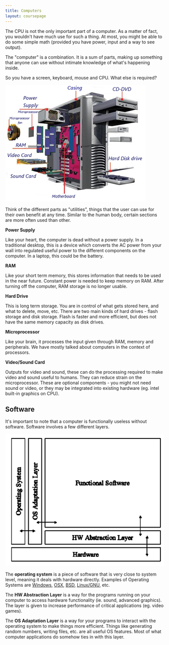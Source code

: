 ```yaml
---
title: Computers
layout: coursepage
---
```


The CPU is not the only important part of a computer. As a matter of fact, you wouldn't have much use for such a thing. At most, you might be able to do some simple math (provided you have power, input and a way to see output).

The "computer" is a combination. It is a sum of parts, making up something that anyone can use without intimate knowledge of what's happening inside.

So you have a screen, keyboard, mouse and CPU. What else is required?

![](/img/pc-parts.png)

Think of the different parts as "utilities", things that the user can use for their own benefit at any time. Similar to the human body, certain sections are more often used than other.

**Power Supply**

Like your heart, the computer is dead without a power supply. In a traditional desktop, this is a device which converts the AC power from your wall into regulated useful power to the different components on the computer. In a laptop, this could be the battery.

**RAM**

Like your short term memory, this stores information that needs to be used in the near future. Constant power is needed to keep memory on RAM. After turning off the computer, RAM storage is no longer usable.

**Hard Drive**

This is long term storage. You are in control of what gets stored here, and what to delete, move, etc. There are two main kinds of hard drives - flash storage and disk storage. Flash is faster and more efficient, but does not have the same memory capacity as disk drives.

**Microprocessor**

Like your brain, it processes the input given through RAM, memory and peripherals. We have mostly talked about computers in the context of processors.

**Video/Sound Card**

Outputs for video and sound, these can do the processing required to make video and sound useful to humans. They can reduce strain on the microprocessor. These are optional components - you might not need sound or video, or they may be integrated into existing hardware (eg. intel built-in graphics on CPU).

## Software
It's important to note that a computer is functionally useless without software. Software involves a few different layers.

![](/img/software-layers.jpg)

The **operating system** is a piece of software that is very close to system level, meaning it deals with hardware directly. Examples of Operating Systems are [Windows](http://windows.microsoft.com/), [OSX](https://www.apple.com/ca/osx/), [BSD](http://www.bsd.org/), [Linux/GNU](http://www.linuxmint.com/), etc.

The **HW Abstraction Layer** is a way for the programs running on your computer to access hardware functionality (ie. sound, advanced graphics). The layer is given to increase performance of critical applications (eg. video games).

The **OS Adaptation Layer** is a way for your programs to interact with the operating system to make things more efficient. Things like generating random numbers, writing files, etc. are all useful OS features. Most of what computer applications do somehow ties in with this layer.
